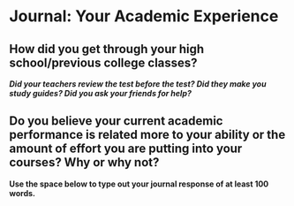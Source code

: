 # Journal: Your Academic Experience
## How did you get through your high school/previous college classes?
***Did your teachers review the test before the test? Did they make you study guides? Did you ask your friends for help?***

## Do you believe your current academic performance is related more to your ability or the amount of effort you are putting into your courses? Why or why not?

**Use the space below to type out your journal response of at least 100 words.**